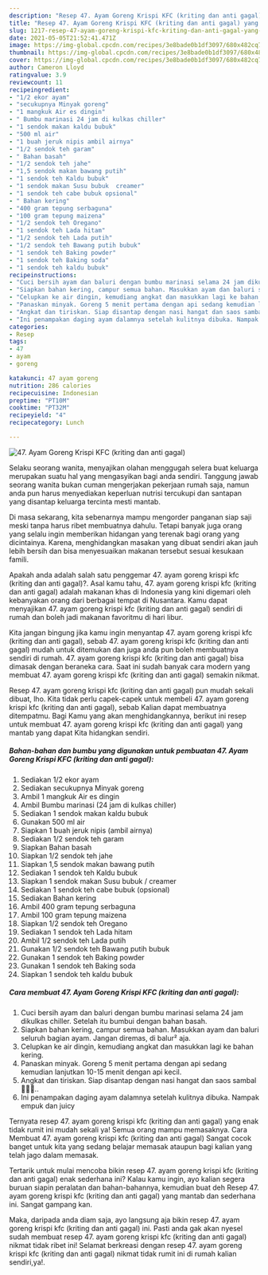 ```yaml
---
description: "Resep 47. Ayam Goreng Krispi KFC (kriting dan anti gagal) yang enak dan Mudah Dibuat"
title: "Resep 47. Ayam Goreng Krispi KFC (kriting dan anti gagal) yang enak dan Mudah Dibuat"
slug: 1217-resep-47-ayam-goreng-krispi-kfc-kriting-dan-anti-gagal-yang-enak-dan-mudah-dibuat
date: 2021-05-05T21:52:41.471Z
image: https://img-global.cpcdn.com/recipes/3e8bade0b1df3097/680x482cq70/47-ayam-goreng-krispi-kfc-kriting-dan-anti-gagal-foto-resep-utama.jpg
thumbnail: https://img-global.cpcdn.com/recipes/3e8bade0b1df3097/680x482cq70/47-ayam-goreng-krispi-kfc-kriting-dan-anti-gagal-foto-resep-utama.jpg
cover: https://img-global.cpcdn.com/recipes/3e8bade0b1df3097/680x482cq70/47-ayam-goreng-krispi-kfc-kriting-dan-anti-gagal-foto-resep-utama.jpg
author: Cameron Lloyd
ratingvalue: 3.9
reviewcount: 11
recipeingredient:
- "1/2 ekor ayam"
- "secukupnya Minyak goreng"
- "1 mangkuk Air es dingin"
- " Bumbu marinasi 24 jam di kulkas chiller"
- "1 sendok makan kaldu bubuk"
- "500 ml air"
- "1 buah jeruk nipis ambil airnya"
- "1/2 sendok teh garam"
- " Bahan basah"
- "1/2 sendok teh jahe"
- "1,5 sendok makan bawang putih"
- "1 sendok teh Kaldu bubuk"
- "1 sendok makan Susu bubuk  creamer"
- "1 sendok teh cabe bubuk opsional"
- " Bahan kering"
- "400 gram tepung serbaguna"
- "100 gram tepung maizena"
- "1/2 sendok teh Oregano"
- "1 sendok teh Lada hitam"
- "1/2 sendok teh Lada putih"
- "1/2 sendok teh Bawang putih bubuk"
- "1 sendok teh Baking powder"
- "1 sendok teh Baking soda"
- "1 sendok teh kaldu bubuk"
recipeinstructions:
- "Cuci bersih ayam dan baluri dengan bumbu marinasi selama 24 jam dikulkas chiller. Setelah itu bumbui dengan bahan basah."
- "Siapkan bahan kering, campur semua bahan. Masukkan ayam dan baluri seluruh bagian ayam. Jangan diremas, di balur² aja."
- "Celupkan ke air dingin, kemudiang angkat dan masukkan lagi ke bahan kering."
- "Panaskan minyak. Goreng 5 menit pertama dengan api sedang kemudian lanjutkan 10-15 menit dengan api kecil."
- "Angkat dan tiriskan. Siap disantap dengan nasi hangat dan saos sambal 🥰🥰🥰.."
- "Ini penampakan daging ayam dalamnya setelah kulitnya dibuka. Nampak empuk dan juicy"
categories:
- Resep
tags:
- 47
- ayam
- goreng

katakunci: 47 ayam goreng 
nutrition: 286 calories
recipecuisine: Indonesian
preptime: "PT10M"
cooktime: "PT32M"
recipeyield: "4"
recipecategory: Lunch

---
```



![47. Ayam Goreng Krispi KFC (kriting dan anti gagal)](https://img-global.cpcdn.com/recipes/3e8bade0b1df3097/680x482cq70/47-ayam-goreng-krispi-kfc-kriting-dan-anti-gagal-foto-resep-utama.jpg)

Selaku seorang wanita, menyajikan olahan menggugah selera buat keluarga merupakan suatu hal yang mengasyikan bagi anda sendiri. Tanggung jawab seorang  wanita bukan cuman mengerjakan pekerjaan rumah saja, namun anda pun harus menyediakan keperluan nutrisi tercukupi dan santapan yang disantap keluarga tercinta mesti mantab.

Di masa  sekarang, kita sebenarnya mampu mengorder panganan siap saji meski tanpa harus ribet membuatnya dahulu. Tetapi banyak juga orang yang selalu ingin memberikan hidangan yang terenak bagi orang yang dicintainya. Karena, menghidangkan masakan yang dibuat sendiri akan jauh lebih bersih dan bisa menyesuaikan makanan tersebut sesuai kesukaan famili. 



Apakah anda adalah salah satu penggemar 47. ayam goreng krispi kfc (kriting dan anti gagal)?. Asal kamu tahu, 47. ayam goreng krispi kfc (kriting dan anti gagal) adalah makanan khas di Indonesia yang kini digemari oleh kebanyakan orang dari berbagai tempat di Nusantara. Kamu dapat menyajikan 47. ayam goreng krispi kfc (kriting dan anti gagal) sendiri di rumah dan boleh jadi makanan favoritmu di hari libur.

Kita jangan bingung jika kamu ingin menyantap 47. ayam goreng krispi kfc (kriting dan anti gagal), sebab 47. ayam goreng krispi kfc (kriting dan anti gagal) mudah untuk ditemukan dan juga anda pun boleh membuatnya sendiri di rumah. 47. ayam goreng krispi kfc (kriting dan anti gagal) bisa dimasak dengan beraneka cara. Saat ini sudah banyak cara modern yang membuat 47. ayam goreng krispi kfc (kriting dan anti gagal) semakin nikmat.

Resep 47. ayam goreng krispi kfc (kriting dan anti gagal) pun mudah sekali dibuat, lho. Kita tidak perlu capek-capek untuk membeli 47. ayam goreng krispi kfc (kriting dan anti gagal), sebab Kalian dapat membuatnya ditempatmu. Bagi Kamu yang akan menghidangkannya, berikut ini resep untuk membuat 47. ayam goreng krispi kfc (kriting dan anti gagal) yang mantab yang dapat Kita hidangkan sendiri.

<!--inarticleads1-->

##### Bahan-bahan dan bumbu yang digunakan untuk pembuatan 47. Ayam Goreng Krispi KFC (kriting dan anti gagal):

1. Sediakan 1/2 ekor ayam
1. Sediakan secukupnya Minyak goreng
1. Ambil 1 mangkuk Air es dingin
1. Ambil  Bumbu marinasi (24 jam di kulkas chiller)
1. Sediakan 1 sendok makan kaldu bubuk
1. Gunakan 500 ml air
1. Siapkan 1 buah jeruk nipis (ambil airnya)
1. Sediakan 1/2 sendok teh garam
1. Siapkan  Bahan basah
1. Siapkan 1/2 sendok teh jahe
1. Siapkan 1,5 sendok makan bawang putih
1. Sediakan 1 sendok teh Kaldu bubuk
1. Siapkan 1 sendok makan Susu bubuk / creamer
1. Sediakan 1 sendok teh cabe bubuk (opsional)
1. Sediakan  Bahan kering
1. Ambil 400 gram tepung serbaguna
1. Ambil 100 gram tepung maizena
1. Siapkan 1/2 sendok teh Oregano
1. Sediakan 1 sendok teh Lada hitam
1. Ambil 1/2 sendok teh Lada putih
1. Gunakan 1/2 sendok teh Bawang putih bubuk
1. Gunakan 1 sendok teh Baking powder
1. Gunakan 1 sendok teh Baking soda
1. Siapkan 1 sendok teh kaldu bubuk




<!--inarticleads2-->

##### Cara membuat 47. Ayam Goreng Krispi KFC (kriting dan anti gagal):

1. Cuci bersih ayam dan baluri dengan bumbu marinasi selama 24 jam dikulkas chiller. Setelah itu bumbui dengan bahan basah.
1. Siapkan bahan kering, campur semua bahan. Masukkan ayam dan baluri seluruh bagian ayam. Jangan diremas, di balur² aja.
1. Celupkan ke air dingin, kemudiang angkat dan masukkan lagi ke bahan kering.
1. Panaskan minyak. Goreng 5 menit pertama dengan api sedang kemudian lanjutkan 10-15 menit dengan api kecil.
1. Angkat dan tiriskan. Siap disantap dengan nasi hangat dan saos sambal 🥰🥰🥰..
1. Ini penampakan daging ayam dalamnya setelah kulitnya dibuka. Nampak empuk dan juicy




Ternyata resep 47. ayam goreng krispi kfc (kriting dan anti gagal) yang enak tidak rumit ini mudah sekali ya! Semua orang mampu memasaknya. Cara Membuat 47. ayam goreng krispi kfc (kriting dan anti gagal) Sangat cocok banget untuk kita yang sedang belajar memasak ataupun bagi kalian yang telah jago dalam memasak.

Tertarik untuk mulai mencoba bikin resep 47. ayam goreng krispi kfc (kriting dan anti gagal) enak sederhana ini? Kalau kamu ingin, ayo kalian segera buruan siapin peralatan dan bahan-bahannya, kemudian buat deh Resep 47. ayam goreng krispi kfc (kriting dan anti gagal) yang mantab dan sederhana ini. Sangat gampang kan. 

Maka, daripada anda diam saja, ayo langsung aja bikin resep 47. ayam goreng krispi kfc (kriting dan anti gagal) ini. Pasti anda gak akan nyesel sudah membuat resep 47. ayam goreng krispi kfc (kriting dan anti gagal) nikmat tidak ribet ini! Selamat berkreasi dengan resep 47. ayam goreng krispi kfc (kriting dan anti gagal) nikmat tidak rumit ini di rumah kalian sendiri,ya!.

